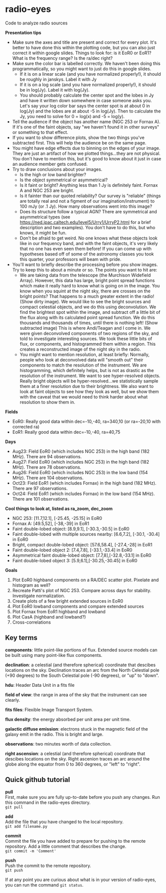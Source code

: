 # radio-eyes
Code to analyze radio sources

**Presentation tips**<br />
* Make sure the axes and title are present and correct for every plot. It's better to have done this within the plotting code, but you can also just correct it within google slides. Things to look for: is it EoR0 or EoR1? What is the frequency range? Is the ra/dec right? <br />
* Make sure the color bar is labelled correctly. We haven't been doing this programmatically, so you might want to just do this in google slides. <br />
  * If it is on a linear scale (and you have normalized properly!), it should be roughly in janskys. Label it with Jy <br />
  * If it is on a log scale (and you have normalized properly!), it should be in log(Jy). Label it with log(Jy). <br />
  * You should probably calculate the center spot and the lobes in Jy and have it written down somewhere in case someone asks you. Let's say your log color bar says the center spot is at about 0 in log(Jy) and the lobes are at about -5 in log(Jy). Then to calculate the Jy, you need to solve for 0 = log(x) and -5 = log(y). <br />
* Tell the audience if the object has another name (NGC 253 or Fornax A). If it's one of the faint objects, say "we haven't found it in other surveys" or something to that effect.<br />
* If you want to show difference plots, show the two things you've subtracted first. This will help the audience be on the same page. <br />
* You might have edge effects due to binning on the edges of your image. They are just an artifact of how we plotted things...they are not physical. You don't have to mention this, but it's good to know about it just in case an audience member gets confused. <br />
* Try to draw conclusions about your images. <br />
  * Is the high or low band brighter?<br />
  * Is the object symmetrical or asymmetrical? <br />
  * Is it faint or bright? Anything less than 1 Jy is definitely faint. Fornax A and NGC 253 are bright. <br />
  * Is it fainter than our quoted reliability? Our survey is "reliable" (things are totally real and not a figment of our imagination/instrument) to 100 mJy (or .1 Jy). How many observations went into this image?<br />
  * Does its structure follow a typical AGN? There are symmetrical and asymmetrical types (see https://ned.ipac.caltech.edu/level5/Urry1/UrryP2.html for a brief description and two examples). You don't have to do this, but who knows, it might be fun. <br />
   * Don't be afraid to get weird. No one knows what these objects look like in our frequency band, and with the faint objects, it's very likely that no one has even seen them before! If you can come up with hypotheses based off of some of the astronomy classes you took this quarter, your professors will beam with pride.
* You'll want to briefly describe the processing before you show images. Try to keep this to about a minute or so. The points you want to hit are: <br />
  * We are taking data from the telescope (the Murchison Widefield Array). However, this data has large, bright point spread functions which make it really hard to know what is going on in the image. You know when you squint at the night sky, there are crosses on the bright points? That happens to a much greater extent in the radio! (Show dirty image). We would like to see the bright sources and compact celestial objects, and we do this using deconvolution. We find the brightest spot within the image, and subtract off a little bit of the flux along with its calculated point spread function. We do this thousands and thousands of times, until there is nothing left! (Show subtracted image) This is where Andi/Teagan and I come in. We were given deconvolved components of two regions of the sky, and told to investigate interesting sources. We took these little bits of flux, or components, and histogrammed them within a region. This creates a reconstructed image of the night sky in the radio.  <br />
  * You might want to mention resolution, at least briefly: Normally, people who look at deconvolved data will "smooth out" their components to match the resolution of the instrument. We are histogramming, which definitely helps, but is not as drastic as the resolution of the instrument. We want to see hyper-resolved objects. Really bright objects will be hyper-resolved...we statistically sample them at a finer resolution due to their brightness. We also want to look at faint objects to see how they look as well, but we show them with the caveat that we would need to think harder about what resolution to show them in.

**Fields** <br />
* EoR0: Really good data within dec=-10,-40, ra=340,10 (or ra=-20,10 with corrected ra)
* EoR1: Really good data within dec=-10,-40, ra=40,75

**Days** <br />
* Aug23: Field EoR0 (which includes NGC 253) in the high band (182 MHz). There are 94 observations.
* Aug27: Field EoR0 (which includes NGC 253) in the high band (182 MHz). There are 78 observations.
* Aug26: Field EoR0 (which includes NGC 253) in the low band (154 MHz). There are 104 observations.
* Oct23: Field EoR1 (which includes Fornax) in the high band (182 MHz). There are 97 observations.
* Oct24: Field EoR1 (which includes Fornax) in the low band (154 MHz). There are 101 observations.

**Cool things to look at, listed as ra_zoom, dec_zoom** <br />
* NGC 253: [11.7,12.1], [-25.45, -25.15] in EoR0
* Fornax A: [49.5,52], [-38,-39] in EoR1
* Faint double-lobed object: [8.9,9.1], [-30.3,-30.5] in EoR0
* Faint double-lobed with multiple sources nearby: [6.6,7.2], [-30.1, -30.4] in EoR0
* Bright, compact double-lobed object: [57.6,58.4], [-27.4,-28] in EoR1
* Faint double-lobed object 2: [7.4,7.8], [-33.1,-33.4] in EoR0
* Asymmetrical faint double-lobed object: [7.7,8],[-32.8,-33.1] in EoR0
* Faint double-lobed object 3: [5.9,6.1],[-30.25,-30.45] in EoR0

**Goals** <br />
1. Plot EoR0 highband components on a RA/DEC scatter plot. Pixelate and histogram as well? <br />
2. Recreate Patti's plot of NGC 253. Compare across days for stability. Investigate normalization. <br />
3. Create plots of a few bright extended sources in EoR0 <br />
4. Plot EoR0 lowband components and compare extended sources <br />
5. Plot Fornax from EoR1 highband and lowband <br />
6. Plot CasA (highband and lowband?) <br />
7. Cross-correlations <br />

## Key terms

**components**: little point-like portions of flux. Extended source models can be built using many point-like flux components. <br />

**declination**: a celestial (and therefore spherical) coordinate that descibes locations on the sky. Declination traces an arc from the North Celestial pole (+90 degrees) to the South Celestial pole (-90 degrees), or "up" to "down".<br />

**hdu**: Header Data Unit in a fits file <br />

**field of view**: the range in area of the sky that the instrument can see clearly. <br />

**fits files**: Flexible Image Transport System. <br />

**flux density**: the energy absorbed per unit area per unit time. <br />

**galactic diffuse emission**: electrons stuck in the magnetic field of the galaxy emit in the radio. This is bright and large. <br />

**observations**: two minutes worth of data collection. <br />

**right ascension**: a celestial (and therefore spherical) coordinate that descibes locations on the sky. Right ascenion traces an arc around the globe along the equator from 0 to 360 degrees, or "left" to "right".<br />

## Quick github tutorial

**pull** <br />
First, make sure you are fully up-to-date before you push any changes. Run this command in the radio-eyes directory. <br />
`git pull` <br />

**add** <br />
Add the file that you have changed to the local repository. <br />
`git add filename.py` <br />

**commit** <br />
Commit the file you have added to prepare for pushing to the remote repository. Add a little comment that describes the change. <br />
`git commit -m 'Comment'` <br />

**push** <br />
Push the commit to the remote repository. <br />
`git push` <br />

If at any point you are curious about what is in your version of radio-eyes, you can run the command `git status`.
